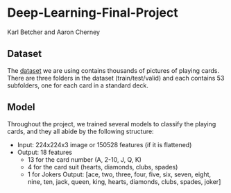 # Deep-Learning-Final-Project
Karl Betcher and Aaron Cherney

## Dataset
The [dataset](https://www.kaggle.com/datasets/gpiosenka/cards-image-datasetclassification) we are using contains thousands of pictures of playing cards. There are three folders in the dataset (train/test/valid) and each contains 53 subfolders, one for each card in a standard deck.

## Model
Throughout the project, we trained several models to classify the playing cards, and they all abide by the following structure:
- Input: 224x224x3 image or 150528 features (if it is flattened)
- Output: 18 features
  - 13 for the card number (A, 2-10, J, Q, K)
  - 4 for the card suit (hearts, diamonds, clubs, spades)
  - 1 for Jokers
Output: [ace, two, three, four, five, six, seven, eight, nine, ten, jack, queen, king, hearts, diamonds, clubs, spades, joker]
